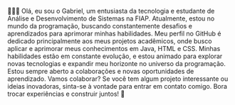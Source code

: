 👨🏾‍💻 Olá, eu sou o Gabriel, um entusiasta da tecnologia e estudante de Análise e Desenvolvimento de Sistemas na FIAP. Atualmente, estou no mundo da programação, buscando constantemente desafios e aprendizados para aprimorar minhas habilidades. 
Meu perfil no GitHub é dedicado principalmente aos meus projetos acadêmicos, onde busco aplicar e aprimorar meus conhecimentos em Java, HTML e CSS. Minhas habilidades estão em constante evolução, e estou animado para explorar novas tecnologias e expandir meu horizonte no universo da programação.
Estou sempre aberto a colaborações e novas oportunidades de aprendizado. 
Vamos colaborar? Se você tem algum projeto interessante ou ideias inovadoras, sinta-se à vontade para entrar em contato comigo. Bora trocar experiências e construir juntos! 🤝
